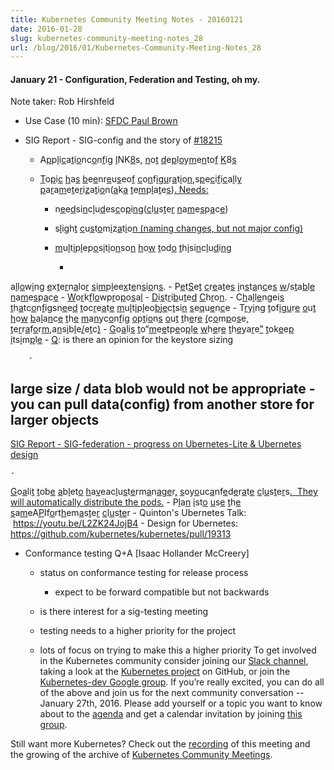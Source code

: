 ```yaml
---
title: Kubernetes Community Meeting Notes - 20160121
date: 2016-01-28
slug: kubernetes-community-meeting-notes_28
url: /blog/2016/01/Kubernetes-Community-Meeting-Notes_28
---
```

#### January 21 - Configuration, Federation and Testing, oh my.&nbsp;


Note taker: Rob Hirshfeld
  - Use Case (10 min): [SFDC Paul Brown](https://docs.google.com/a/google.com/presentation/d/1MEI97efplr3f-GDX1GcWGfkEuGKKV-4niu27kHOeMLk/edit?usp=sharing_eid&ts=56a114f8)
  - SIG Report - SIG-config and the story of [#18215](https://github.com/kubernetes/kubernetes/pull/18215)

    - A[p](https://github.com/kubernetes/kubernetes/pull/18215)p[l](https://github.com/kubernetes/kubernetes/pull/18215)i[c](https://github.com/kubernetes/kubernetes/pull/18215)a[t](https://github.com/kubernetes/kubernetes/pull/18215)i[o](https://github.com/kubernetes/kubernetes/pull/18215)n[](https://github.com/kubernetes/kubernetes/pull/18215)c[o](https://github.com/kubernetes/kubernetes/pull/18215)n[f](https://github.com/kubernetes/kubernetes/pull/18215)i[g](https://github.com/kubernetes/kubernetes/pull/18215) [I](https://github.com/kubernetes/kubernetes/pull/18215)N[](https://github.com/kubernetes/kubernetes/pull/18215)K[8](https://github.com/kubernetes/kubernetes/pull/18215)s[,](https://github.com/kubernetes/kubernetes/pull/18215) [n](https://github.com/kubernetes/kubernetes/pull/18215)o[t](https://github.com/kubernetes/kubernetes/pull/18215) [d](https://github.com/kubernetes/kubernetes/pull/18215)e[p](https://github.com/kubernetes/kubernetes/pull/18215)l[o](https://github.com/kubernetes/kubernetes/pull/18215)y[m](https://github.com/kubernetes/kubernetes/pull/18215)e[n](https://github.com/kubernetes/kubernetes/pull/18215)t[](https://github.com/kubernetes/kubernetes/pull/18215)o[f](https://github.com/kubernetes/kubernetes/pull/18215) [K](https://github.com/kubernetes/kubernetes/pull/18215)8[s](https://github.com/kubernetes/kubernetes/pull/18215)
    - [T](https://github.com/kubernetes/kubernetes/pull/18215)o[p](https://github.com/kubernetes/kubernetes/pull/18215)i[c](https://github.com/kubernetes/kubernetes/pull/18215) [h](https://github.com/kubernetes/kubernetes/pull/18215)a[s](https://github.com/kubernetes/kubernetes/pull/18215) [b](https://github.com/kubernetes/kubernetes/pull/18215)e[e](https://github.com/kubernetes/kubernetes/pull/18215)n[](https://github.com/kubernetes/kubernetes/pull/18215)r[e](https://github.com/kubernetes/kubernetes/pull/18215)u[s](https://github.com/kubernetes/kubernetes/pull/18215)e[](https://github.com/kubernetes/kubernetes/pull/18215)o[f](https://github.com/kubernetes/kubernetes/pull/18215) [c](https://github.com/kubernetes/kubernetes/pull/18215)o[n](https://github.com/kubernetes/kubernetes/pull/18215)f[i](https://github.com/kubernetes/kubernetes/pull/18215)g[u](https://github.com/kubernetes/kubernetes/pull/18215)r[a](https://github.com/kubernetes/kubernetes/pull/18215)t[i](https://github.com/kubernetes/kubernetes/pull/18215)o[n](https://github.com/kubernetes/kubernetes/pull/18215),[](https://github.com/kubernetes/kubernetes/pull/18215)s[p](https://github.com/kubernetes/kubernetes/pull/18215)e[c](https://github.com/kubernetes/kubernetes/pull/18215)i[f](https://github.com/kubernetes/kubernetes/pull/18215)i[c](https://github.com/kubernetes/kubernetes/pull/18215)a[l](https://github.com/kubernetes/kubernetes/pull/18215)l[y](https://github.com/kubernetes/kubernetes/pull/18215) [p](https://github.com/kubernetes/kubernetes/pull/18215)a[r](https://github.com/kubernetes/kubernetes/pull/18215)a[m](https://github.com/kubernetes/kubernetes/pull/18215)e[t](https://github.com/kubernetes/kubernetes/pull/18215)e[r](https://github.com/kubernetes/kubernetes/pull/18215)i[z](https://github.com/kubernetes/kubernetes/pull/18215)a[t](https://github.com/kubernetes/kubernetes/pull/18215)i[o](https://github.com/kubernetes/kubernetes/pull/18215)n[](https://github.com/kubernetes/kubernetes/pull/18215)([a](https://github.com/kubernetes/kubernetes/pull/18215)k[a](https://github.com/kubernetes/kubernetes/pull/18215) [t](https://github.com/kubernetes/kubernetes/pull/18215)e[m](https://github.com/kubernetes/kubernetes/pull/18215)p[l](https://github.com/kubernetes/kubernetes/pull/18215)a[t](https://github.com/kubernetes/kubernetes/pull/18215)e[s](https://github.com/kubernetes/kubernetes/pull/18215))[. Needs:](https://github.com/kubernetes/kubernetes/pull/18215)

      - n[e](https://github.com/kubernetes/kubernetes/pull/18215)e[d](https://github.com/kubernetes/kubernetes/pull/18215)s[](https://github.com/kubernetes/kubernetes/pull/18215)i[n](https://github.com/kubernetes/kubernetes/pull/18215)c[l](https://github.com/kubernetes/kubernetes/pull/18215)u[d](https://github.com/kubernetes/kubernetes/pull/18215)e[](https://github.com/kubernetes/kubernetes/pull/18215)s[c](https://github.com/kubernetes/kubernetes/pull/18215)o[p](https://github.com/kubernetes/kubernetes/pull/18215)i[n](https://github.com/kubernetes/kubernetes/pull/18215)g[](https://github.com/kubernetes/kubernetes/pull/18215)([c](https://github.com/kubernetes/kubernetes/pull/18215)l[u](https://github.com/kubernetes/kubernetes/pull/18215)s[t](https://github.com/kubernetes/kubernetes/pull/18215)e[r](https://github.com/kubernetes/kubernetes/pull/18215) [n](https://github.com/kubernetes/kubernetes/pull/18215)a[m](https://github.com/kubernetes/kubernetes/pull/18215)e[s](https://github.com/kubernetes/kubernetes/pull/18215)p[a](https://github.com/kubernetes/kubernetes/pull/18215)c[e](https://github.com/kubernetes/kubernetes/pull/18215))
      - s[l](https://github.com/kubernetes/kubernetes/pull/18215)i[g](https://github.com/kubernetes/kubernetes/pull/18215)h[t](https://github.com/kubernetes/kubernetes/pull/18215) [c](https://github.com/kubernetes/kubernetes/pull/18215)u[s](https://github.com/kubernetes/kubernetes/pull/18215)t[o](https://github.com/kubernetes/kubernetes/pull/18215)m[i](https://github.com/kubernetes/kubernetes/pull/18215)z[a](https://github.com/kubernetes/kubernetes/pull/18215)t[i](https://github.com/kubernetes/kubernetes/pull/18215)o[n (naming changes, but not major config)](https://github.com/kubernetes/kubernetes/pull/18215)
      - [m](https://github.com/kubernetes/kubernetes/pull/18215)u[l](https://github.com/kubernetes/kubernetes/pull/18215)t[i](https://github.com/kubernetes/kubernetes/pull/18215)p[l](https://github.com/kubernetes/kubernetes/pull/18215)e[](https://github.com/kubernetes/kubernetes/pull/18215)p[o](https://github.com/kubernetes/kubernetes/pull/18215)s[i](https://github.com/kubernetes/kubernetes/pull/18215)t[i](https://github.com/kubernetes/kubernetes/pull/18215)o[n](https://github.com/kubernetes/kubernetes/pull/18215)s[](https://github.com/kubernetes/kubernetes/pull/18215)o[n](https://github.com/kubernetes/kubernetes/pull/18215) [h](https://github.com/kubernetes/kubernetes/pull/18215)o[w](https://github.com/kubernetes/kubernetes/pull/18215) [t](https://github.com/kubernetes/kubernetes/pull/18215)o[](https://github.com/kubernetes/kubernetes/pull/18215)d[o](https://github.com/kubernetes/kubernetes/pull/18215) [t](https://github.com/kubernetes/kubernetes/pull/18215)h[i](https://github.com/kubernetes/kubernetes/pull/18215)s[](https://github.com/kubernetes/kubernetes/pull/18215)i[n](https://github.com/kubernetes/kubernetes/pull/18215)c[l](https://github.com/kubernetes/kubernetes/pull/18215)u[d](https://github.com/kubernetes/kubernetes/pull/18215)i[n](https://github.com/kubernetes/kubernetes/pull/18215)g[](https://github.com/kubernetes/kubernetes/pull/18215)

        -
a[l](https://github.com/kubernetes/kubernetes/pull/18215)l[o](https://github.com/kubernetes/kubernetes/pull/18215)w[i](https://github.com/kubernetes/kubernetes/pull/18215)n[g](https://github.com/kubernetes/kubernetes/pull/18215) [e](https://github.com/kubernetes/kubernetes/pull/18215)x[t](https://github.com/kubernetes/kubernetes/pull/18215)e[r](https://github.com/kubernetes/kubernetes/pull/18215)n[a](https://github.com/kubernetes/kubernetes/pull/18215)l[](https://github.com/kubernetes/kubernetes/pull/18215)o[r](https://github.com/kubernetes/kubernetes/pull/18215) [s](https://github.com/kubernetes/kubernetes/pull/18215)i[m](https://github.com/kubernetes/kubernetes/pull/18215)p[l](https://github.com/kubernetes/kubernetes/pull/18215)e[](https://github.com/kubernetes/kubernetes/pull/18215)e[x](https://github.com/kubernetes/kubernetes/pull/18215)t[e](https://github.com/kubernetes/kubernetes/pull/18215)n[s](https://github.com/kubernetes/kubernetes/pull/18215)i[o](https://github.com/kubernetes/kubernetes/pull/18215)n[s](https://github.com/kubernetes/kubernetes/pull/18215).
        -
P[e](https://github.com/kubernetes/kubernetes/pull/18215)t[S](https://github.com/kubernetes/kubernetes/pull/18215)e[t](https://github.com/kubernetes/kubernetes/pull/18215) [c](https://github.com/kubernetes/kubernetes/pull/18215)r[e](https://github.com/kubernetes/kubernetes/pull/18215)a[t](https://github.com/kubernetes/kubernetes/pull/18215)e[s](https://github.com/kubernetes/kubernetes/pull/18215) [i](https://github.com/kubernetes/kubernetes/pull/18215)n[s](https://github.com/kubernetes/kubernetes/pull/18215)t[a](https://github.com/kubernetes/kubernetes/pull/18215)n[c](https://github.com/kubernetes/kubernetes/pull/18215)e[s](https://github.com/kubernetes/kubernetes/pull/18215) [w](https://github.com/kubernetes/kubernetes/pull/18215)/[](https://github.com/kubernetes/kubernetes/pull/18215)s[t](https://github.com/kubernetes/kubernetes/pull/18215)a[b](https://github.com/kubernetes/kubernetes/pull/18215)l[e](https://github.com/kubernetes/kubernetes/pull/18215) [n](https://github.com/kubernetes/kubernetes/pull/18215)a[m](https://github.com/kubernetes/kubernetes/pull/18215)e[s](https://github.com/kubernetes/kubernetes/pull/18215)p[a](https://github.com/kubernetes/kubernetes/pull/18215)c[e](https://github.com/kubernetes/kubernetes/pull/18215)
        -
[W](https://github.com/kubernetes/kubernetes/pull/18215)o[r](https://github.com/kubernetes/kubernetes/pull/18215)k[f](https://github.com/kubernetes/kubernetes/pull/18215)l[o](https://github.com/kubernetes/kubernetes/pull/18215)w[](https://github.com/kubernetes/kubernetes/pull/18215)p[r](https://github.com/kubernetes/kubernetes/pull/18215)o[p](https://github.com/kubernetes/kubernetes/pull/18215)o[s](https://github.com/kubernetes/kubernetes/pull/18215)a[l](https://github.com/kubernetes/kubernetes/pull/18215)
        -
[D](https://github.com/kubernetes/kubernetes/pull/18215)i[s](https://github.com/kubernetes/kubernetes/pull/18215)t[r](https://github.com/kubernetes/kubernetes/pull/18215)i[b](https://github.com/kubernetes/kubernetes/pull/18215)u[t](https://github.com/kubernetes/kubernetes/pull/18215)e[d](https://github.com/kubernetes/kubernetes/pull/18215) [C](https://github.com/kubernetes/kubernetes/pull/18215)h[r](https://github.com/kubernetes/kubernetes/pull/18215)o[n](https://github.com/kubernetes/kubernetes/pull/18215).
      -
C[h](https://github.com/kubernetes/kubernetes/pull/18215)a[l](https://github.com/kubernetes/kubernetes/pull/18215)l[e](https://github.com/kubernetes/kubernetes/pull/18215)n[g](https://github.com/kubernetes/kubernetes/pull/18215)e[](https://github.com/kubernetes/kubernetes/pull/18215)i[s](https://github.com/kubernetes/kubernetes/pull/18215) [t](https://github.com/kubernetes/kubernetes/pull/18215)h[a](https://github.com/kubernetes/kubernetes/pull/18215)t[](https://github.com/kubernetes/kubernetes/pull/18215)c[o](https://github.com/kubernetes/kubernetes/pull/18215)n[f](https://github.com/kubernetes/kubernetes/pull/18215)i[g](https://github.com/kubernetes/kubernetes/pull/18215)s[](https://github.com/kubernetes/kubernetes/pull/18215)n[e](https://github.com/kubernetes/kubernetes/pull/18215)e[d](https://github.com/kubernetes/kubernetes/pull/18215) [t](https://github.com/kubernetes/kubernetes/pull/18215)o[](https://github.com/kubernetes/kubernetes/pull/18215)c[r](https://github.com/kubernetes/kubernetes/pull/18215)e[a](https://github.com/kubernetes/kubernetes/pull/18215)t[e](https://github.com/kubernetes/kubernetes/pull/18215) [m](https://github.com/kubernetes/kubernetes/pull/18215)u[l](https://github.com/kubernetes/kubernetes/pull/18215)t[i](https://github.com/kubernetes/kubernetes/pull/18215)p[l](https://github.com/kubernetes/kubernetes/pull/18215)e[](https://github.com/kubernetes/kubernetes/pull/18215)o[b](https://github.com/kubernetes/kubernetes/pull/18215)j[e](https://github.com/kubernetes/kubernetes/pull/18215)c[t](https://github.com/kubernetes/kubernetes/pull/18215)s[](https://github.com/kubernetes/kubernetes/pull/18215)i[n](https://github.com/kubernetes/kubernetes/pull/18215) [s](https://github.com/kubernetes/kubernetes/pull/18215)e[q](https://github.com/kubernetes/kubernetes/pull/18215)u[e](https://github.com/kubernetes/kubernetes/pull/18215)n[c](https://github.com/kubernetes/kubernetes/pull/18215)e
      -
T[r](https://github.com/kubernetes/kubernetes/pull/18215)y[i](https://github.com/kubernetes/kubernetes/pull/18215)n[g](https://github.com/kubernetes/kubernetes/pull/18215) [t](https://github.com/kubernetes/kubernetes/pull/18215)o[](https://github.com/kubernetes/kubernetes/pull/18215)f[i](https://github.com/kubernetes/kubernetes/pull/18215)g[u](https://github.com/kubernetes/kubernetes/pull/18215)r[e](https://github.com/kubernetes/kubernetes/pull/18215) [o](https://github.com/kubernetes/kubernetes/pull/18215)u[t](https://github.com/kubernetes/kubernetes/pull/18215) [h](https://github.com/kubernetes/kubernetes/pull/18215)o[w](https://github.com/kubernetes/kubernetes/pull/18215) [b](https://github.com/kubernetes/kubernetes/pull/18215)a[l](https://github.com/kubernetes/kubernetes/pull/18215)a[n](https://github.com/kubernetes/kubernetes/pull/18215)c[e](https://github.com/kubernetes/kubernetes/pull/18215) [t](https://github.com/kubernetes/kubernetes/pull/18215)h[e](https://github.com/kubernetes/kubernetes/pull/18215) [m](https://github.com/kubernetes/kubernetes/pull/18215)a[n](https://github.com/kubernetes/kubernetes/pull/18215)y[](https://github.com/kubernetes/kubernetes/pull/18215)c[o](https://github.com/kubernetes/kubernetes/pull/18215)n[f](https://github.com/kubernetes/kubernetes/pull/18215)i[g](https://github.com/kubernetes/kubernetes/pull/18215) [o](https://github.com/kubernetes/kubernetes/pull/18215)p[t](https://github.com/kubernetes/kubernetes/pull/18215)i[o](https://github.com/kubernetes/kubernetes/pull/18215)n[s](https://github.com/kubernetes/kubernetes/pull/18215) [o](https://github.com/kubernetes/kubernetes/pull/18215)u[t](https://github.com/kubernetes/kubernetes/pull/18215) [t](https://github.com/kubernetes/kubernetes/pull/18215)h[e](https://github.com/kubernetes/kubernetes/pull/18215)r[e](https://github.com/kubernetes/kubernetes/pull/18215) [(](https://github.com/kubernetes/kubernetes/pull/18215)c[o](https://github.com/kubernetes/kubernetes/pull/18215)m[p](https://github.com/kubernetes/kubernetes/pull/18215)o[s](https://github.com/kubernetes/kubernetes/pull/18215)e[,](https://github.com/kubernetes/kubernetes/pull/18215) [t](https://github.com/kubernetes/kubernetes/pull/18215)e[r](https://github.com/kubernetes/kubernetes/pull/18215)r[a](https://github.com/kubernetes/kubernetes/pull/18215)f[o](https://github.com/kubernetes/kubernetes/pull/18215)r[m](https://github.com/kubernetes/kubernetes/pull/18215),[](https://github.com/kubernetes/kubernetes/pull/18215)a[n](https://github.com/kubernetes/kubernetes/pull/18215)s[i](https://github.com/kubernetes/kubernetes/pull/18215)b[l](https://github.com/kubernetes/kubernetes/pull/18215)e[/](https://github.com/kubernetes/kubernetes/pull/18215)e[t](https://github.com/kubernetes/kubernetes/pull/18215)c[)](https://github.com/kubernetes/kubernetes/pull/18215)
      -
[G](https://github.com/kubernetes/kubernetes/pull/18215)o[a](https://github.com/kubernetes/kubernetes/pull/18215)l[](https://github.com/kubernetes/kubernetes/pull/18215)i[s](https://github.com/kubernetes/kubernetes/pull/18215) [t](https://github.com/kubernetes/kubernetes/pull/18215)o[](https://github.com/kubernetes/kubernetes/pull/18215)“[m](https://github.com/kubernetes/kubernetes/pull/18215)e[e](https://github.com/kubernetes/kubernetes/pull/18215)t[](https://github.com/kubernetes/kubernetes/pull/18215)p[e](https://github.com/kubernetes/kubernetes/pull/18215)o[p](https://github.com/kubernetes/kubernetes/pull/18215)l[e](https://github.com/kubernetes/kubernetes/pull/18215) [w](https://github.com/kubernetes/kubernetes/pull/18215)h[e](https://github.com/kubernetes/kubernetes/pull/18215)r[e](https://github.com/kubernetes/kubernetes/pull/18215) [t](https://github.com/kubernetes/kubernetes/pull/18215)h[e](https://github.com/kubernetes/kubernetes/pull/18215)y[](https://github.com/kubernetes/kubernetes/pull/18215)a[r](https://github.com/kubernetes/kubernetes/pull/18215)e[”](https://github.com/kubernetes/kubernetes/pull/18215) [t](https://github.com/kubernetes/kubernetes/pull/18215)o[](https://github.com/kubernetes/kubernetes/pull/18215)k[e](https://github.com/kubernetes/kubernetes/pull/18215)e[p](https://github.com/kubernetes/kubernetes/pull/18215) [i](https://github.com/kubernetes/kubernetes/pull/18215)t[](https://github.com/kubernetes/kubernetes/pull/18215)s[i](https://github.com/kubernetes/kubernetes/pull/18215)m[p](https://github.com/kubernetes/kubernetes/pull/18215)l[e](https://github.com/kubernetes/kubernetes/pull/18215)
      -
[Q](https://github.com/kubernetes/kubernetes/pull/18215): is there an opinion for the keystore sizing

        -
large size / data blob would not be appropriate
        -
you can pull data(config) from another store for larger objects
  -
[SIG Report - SIG-federation - progress on Ubernetes-Lite & Ubernetes design](https://github.com/kubernetes/kubernetes/pull/18215)

    -
[G](https://github.com/kubernetes/kubernetes/pull/18215)o[a](https://github.com/kubernetes/kubernetes/pull/18215)l[](https://github.com/kubernetes/kubernetes/pull/18215)i[t](https://github.com/kubernetes/kubernetes/pull/18215) [t](https://github.com/kubernetes/kubernetes/pull/18215)o[](https://github.com/kubernetes/kubernetes/pull/18215)b[e](https://github.com/kubernetes/kubernetes/pull/18215) [a](https://github.com/kubernetes/kubernetes/pull/18215)b[l](https://github.com/kubernetes/kubernetes/pull/18215)e[](https://github.com/kubernetes/kubernetes/pull/18215)t[o](https://github.com/kubernetes/kubernetes/pull/18215) [h](https://github.com/kubernetes/kubernetes/pull/18215)a[v](https://github.com/kubernetes/kubernetes/pull/18215)e[](https://github.com/kubernetes/kubernetes/pull/18215)a[](https://github.com/kubernetes/kubernetes/pull/18215)c[l](https://github.com/kubernetes/kubernetes/pull/18215)u[s](https://github.com/kubernetes/kubernetes/pull/18215)t[e](https://github.com/kubernetes/kubernetes/pull/18215)r[](https://github.com/kubernetes/kubernetes/pull/18215)m[a](https://github.com/kubernetes/kubernetes/pull/18215)n[a](https://github.com/kubernetes/kubernetes/pull/18215)g[e](https://github.com/kubernetes/kubernetes/pull/18215)r[,](https://github.com/kubernetes/kubernetes/pull/18215) [s](https://github.com/kubernetes/kubernetes/pull/18215)o[](https://github.com/kubernetes/kubernetes/pull/18215)y[o](https://github.com/kubernetes/kubernetes/pull/18215)u[](https://github.com/kubernetes/kubernetes/pull/18215)c[a](https://github.com/kubernetes/kubernetes/pull/18215)n[](https://github.com/kubernetes/kubernetes/pull/18215)f[e](https://github.com/kubernetes/kubernetes/pull/18215)d[e](https://github.com/kubernetes/kubernetes/pull/18215)r[a](https://github.com/kubernetes/kubernetes/pull/18215)t[e](https://github.com/kubernetes/kubernetes/pull/18215) [c](https://github.com/kubernetes/kubernetes/pull/18215)l[u](https://github.com/kubernetes/kubernetes/pull/18215)s[t](https://github.com/kubernetes/kubernetes/pull/18215)e[r](https://github.com/kubernetes/kubernetes/pull/18215)s[. &nbsp;They will automatically distribute the pods.](https://github.com/kubernetes/kubernetes/pull/18215)
    -
P[l](https://github.com/kubernetes/kubernetes/pull/18215)a[n](https://github.com/kubernetes/kubernetes/pull/18215) [i](https://github.com/kubernetes/kubernetes/pull/18215)s[](https://github.com/kubernetes/kubernetes/pull/18215)t[o](https://github.com/kubernetes/kubernetes/pull/18215) [u](https://github.com/kubernetes/kubernetes/pull/18215)s[e](https://github.com/kubernetes/kubernetes/pull/18215) [t](https://github.com/kubernetes/kubernetes/pull/18215)h[e](https://github.com/kubernetes/kubernetes/pull/18215) [s](https://github.com/kubernetes/kubernetes/pull/18215)a[m](https://github.com/kubernetes/kubernetes/pull/18215)e[](https://github.com/kubernetes/kubernetes/pull/18215)A[P](https://github.com/kubernetes/kubernetes/pull/18215)I[](https://github.com/kubernetes/kubernetes/pull/18215)f[o](https://github.com/kubernetes/kubernetes/pull/18215)r[](https://github.com/kubernetes/kubernetes/pull/18215)t[h](https://github.com/kubernetes/kubernetes/pull/18215)e[](https://github.com/kubernetes/kubernetes/pull/18215)m[a](https://github.com/kubernetes/kubernetes/pull/18215)s[t](https://github.com/kubernetes/kubernetes/pull/18215)e[r](https://github.com/kubernetes/kubernetes/pull/18215) [c](https://github.com/kubernetes/kubernetes/pull/18215)l[u](https://github.com/kubernetes/kubernetes/pull/18215)s[te](https://github.com/kubernetes/kubernetes/pull/18215)r
    - Quinton's Ubernetes Talk: &nbsp;https://youtu.be/L2ZK24JojB4
    - Design for Ubernetes: https://github.com/kubernetes/kubernetes/pull/19313


  - Conformance testing Q+A [Isaac Hollander McCreery]

    - status on conformance testing for release process

      - expect to be forward compatible but not backwards
    - is there interest for a sig-testing meeting
    - testing needs to a higher priority for the project
    - lots of focus on trying to make this a higher priority
To get involved in the Kubernetes community consider joining our [Slack channel](http://slack.k8s.io/), taking a look at the [Kubernetes project](https://github.com/kubernetes/) on GitHub, or join the [Kubernetes-dev Google group](https://groups.google.com/forum/#!forum/kubernetes-dev). If you’re really excited, you can do all of the above and join us for the next community conversation -- January 27th, 2016. Please add yourself or a topic you want to know about to the [agenda](https://docs.google.com/document/d/1VQDIAB0OqiSjIHI8AWMvSdceWhnz56jNpZrLs6o7NJY/edit) and get a calendar invitation by joining [this group](https://groups.google.com/forum/#!forum/kubernetes-community-video-chat).



Still want more Kubernetes? Check out the [recording](https://www.youtube.com/watch?v=izQLFx_6kwY&feature=youtu.be&list=PL69nYSiGNLP1pkHsbPjzAewvMgGUpkCnJ) of this meeting and the growing of the archive of [Kubernetes Community Meetings](https://www.youtube.com/playlist?list=PL69nYSiGNLP1pkHsbPjzAewvMgGUpkCnJ).

